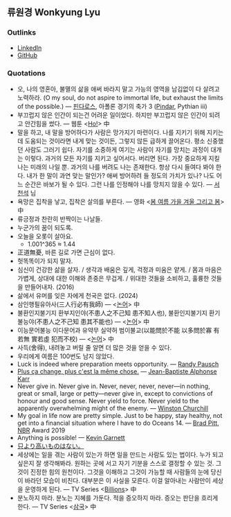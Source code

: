 ## 류원경 Wonkyung Lyu

### Outlinks
- [LinkedIn](https://www.linkedin.com/in/lyuggang/)
- [GitHub](https://github.com/LyuGGang)

### Quotations
- 오, 나의 영혼아, 불멸의 삶을 애써 바라지 말고 가능의 영역을 남김없이 다 살려고 노력하라. (O my soul, do not aspire to immortal life, but exhaust the limits of the possible.) — [핀다로스](http://ko.wikipedia.org/wiki/%ED%95%80%EB%8B%A4%EB%A1%9C%EC%8A%A4), 아폴론 경기의 축가 3 ([Pindar](http://en.wikipedia.org/wiki/Pindar), Pythian iii)
- 부끄럽지 않은 인간이 되는건 어려운 일이었다. 하지만 부끄럽지 않은 인간이 되려고 안간힘을 썼다. — 웹툰 <[Ho!](https://ko.wikipedia.org/wiki/Ho!)> 中
- 말을 하고, 내 말을 방어하다가 사람은 망가지기 마련이다. 나를 지키기 위해 지키는데 도움되는 것이라면 내게 맞는 것이든, 그렇지 않든 급하게 끌어온다. 평소 신중했던 사람도 그러기 쉽다. 자기를 소중하게 여기는 사람이 자기를 망치는 과정이 대개는 이렇다. 과거의 모든 자기를 지키고 싶어서다. 버리면 된다. 가장 중요하게 지킬 나는 미래의 나일 뿐. 과거의 나를 버려도 나는 존재한다. 항상 다시 들여다 봐야 한다. 내가 한 말이 과연 맞는 말인가? 애써 방어하려 들 정도의 가치가 있나? 나도 어느 순간은 바보가 될 수 있다. 그런 나를 인정해야 나를 망치지 않을 수 있다. — [서천석](https://www.facebook.com/seoulmind) 님
- 욕망은 집착을 낳고, 집착은 살의를 부른다. — 영화 <[봄 여름 가을 겨울 그리고 봄](https://ko.wikipedia.org/wiki/%EB%B4%84_%EC%97%AC%EB%A6%84_%EA%B0%80%EC%9D%84_%EA%B2%A8%EC%9A%B8_%EA%B7%B8%EB%A6%AC%EA%B3%A0_%EB%B4%84)> 中
- 류긍정과 찬란히 반짝이는 나날들.
- 누군가의 꿈이 되도록.
- 오늘을 오롯이 살아요.
  - 1.001^365 ≈ 1.44
- 正道無憂, 바른 길로 가면 근심이 없다.
- 헛똑똑이가 되지 말자.
- 심신이 건강한 삶을 살자. / 생각과 배움은 깊게, 걱정과 미움은 얕게. / 몸과 마음은 가볍게, 상대에 대한 이해와 존중은 무겁게. / 위대한 것들을 소비하고, 훌륭한 것들을 만들어내자. (2016)
- 삶에서 유머를 잊은 자에게 천국은 없다. (2024)
- 삼인행필유아사(三人行必有我師) — <[논어](https://ko.wikipedia.org/wiki/%EB%85%BC%EC%96%B4)> 中
- 불환인지불기지 환부지인야(不患人之不己知 患不知人也), 불환인지불기지 환기불능야(不患人之不己知 患其不能也) — <[논어](https://ko.wikipedia.org/wiki/%EB%85%BC%EC%96%B4)> 中
- 이능문어불능 이다문어과 유약무 실약허 범이불교(以能問於不能 以多問於寡 有若無 實若虛 犯而不校) — <[논어](https://ko.wikipedia.org/wiki/%EB%85%BC%EC%96%B4)> 中
- 사득(舍得), 내려놓고 버릴 줄 알면 더 많은 것을 얻을 수 있다.
- 우리에게 여름은 100번도 남지 않았다.
- Luck is indeed where preparation meets opportunity. — [Randy Pausch](https://en.wikipedia.org/wiki/Randy_Pausch)
- [Plus ça change, plus c'est la même chose.](https://en.wiktionary.org/wiki/plus_%C3%A7a_change,_plus_c%27est_la_m%C3%AAme_chose) — [Jean-Baptiste Alphonse Karr](https://en.wikipedia.org/wiki/Jean-Baptiste_Alphonse_Karr)
- Never give in. Never give in. Never, never, never, never—in nothing, great or small, large or petty—never give in, except to convictions of honour and good sense. Never yield to force. Never yield to the apparently overwhelming might of the enemy. — [Winston Churchill](https://en.wikipedia.org/wiki/Winston_Churchill)
- My goal in life now are pretty simple. Just to be happy, stay healthy, not get into a financial situation where I have to do Oceans 14. — [Brad Pitt](https://en.wikipedia.org/wiki/Brad_Pitt), [NBR](https://en.wikipedia.org/wiki/National_Board_of_Review) Award 2019
- Anything is possible! — [Kevin Garnett](https://en.wikipedia.org/wiki/Kevin_Garnett) 
- [只より高いものはない。](https://ja.wiktionary.org/wiki/%E5%8F%AA%E3%82%88%E3%82%8A%E9%AB%98%E3%81%84%E3%82%82%E3%81%AE%E3%81%AF%E3%81%AA%E3%81%84)
- 세상에는 일을 겪는 사람이 있는가 하면 일을 만드는 사람도 있는 법이다. 누가 되고 싶은지 잘 생각해봐라. 원하는 곳에 서고 자기 기분을 스스로 결정할 수 있는 것. 그것이 진정한 힘의 원천이다. 그것을 이해하고 그것이 가능할 때 사람들의 눈에 당신이 바라던 모습이 비친다. 대부분은 이 사실을 모른다. 이걸 알아내는 사람만이 세상을 운영하게 된다. — TV Series <[Billions](https://en.wikipedia.org/wiki/Billions_(TV_series))> 中
- 분노하지 마라. 분노는 지혜를 가둔다. 적을 증오하지 마라. 증오는 판단을 흐리게 한다. — TV Series <[삼국](https://en.wikipedia.org/wiki/Three_Kingdoms_(TV_series))> 中
 
